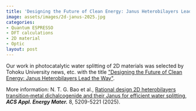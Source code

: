 ```yaml
---
title: 'Designing the Future of Clean Energy: Janus Heterobilayers Lead the Way'
image: assets/images/2d-janus-2025.jpg
categories:
- Quantum ESPRESSO
- DFT calculations
- 2D material
- Optic
layout: post
---
```


Our work in photocatalytic water splitting of 2D materials was selected by Tohoku University news, etc. with the title ["Designing the Future of Clean Energy: Janus Heterobilayers Lead the Way"](https://www.tohoku.ac.jp/en/press/designing_the_future_of_clean_energy_janus_heterobilayers_lead_the_way.html). 

More information: N. T. G. Bao et al., [Rational design 2D heterobilayers transition‑metal dichalcogenide and their Janus for efficient water splitting](https://doi.org/10.1021/acsaem.5c00175), ***ACS Appl. Energy Mater.*** 8, 5209-5221 (2025).
